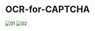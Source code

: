 # OCR-for-CAPTCHA

![01](https://user-images.githubusercontent.com/65903573/165093428-5b6784ec-8e53-461a-9e64-2a4696170076.png)
![02](https://user-images.githubusercontent.com/65903573/165093438-5a626ba4-6a09-4e81-b1b0-b9b50d9a60b8.png)
